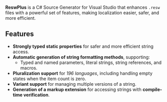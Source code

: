 **ReswPlus** is a C# Source Generator for Visual Studio that enhances `.resw` files with a powerful set of features, making localization easier, safer, and more efficient.

## Features

- **Strongly typed static properties** for safer and more efficient string access.
- **Automatic generation of string formatting methods**, supporting:
  - Typed and named parameters, literal strings, string references, and macros.
- **Pluralization support** for *196 languages*, including handling empty states when the item count is zero.
- **Variant support** for managing multiple versions of a string.
- **Generation of a markup extension** for accessing strings with **compile-time verification**.
